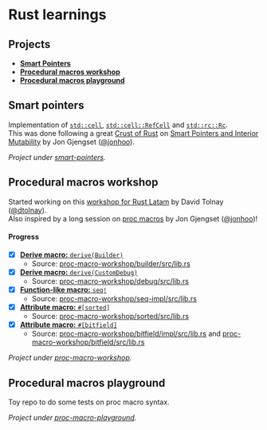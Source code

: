 # Rust learnings

## Projects

- [**Smart Pointers**](#smart-pointers)
- [**Procedural macros workshop**](#procedural-macros-workshop)
- [**Procedural macros playground**](#procedural-macros-playground)

## Smart pointers

Implementation of [`std::cell`](smart-pointers/src/cell.rs), [`std::cell::RefCell`](smart-pointers/src/refcell.rs) and [`std::rc::Rc`](smart-pointers/src/rc.rs).<br>
This was done following a great [Crust of Rust](https://www.youtube.com/playlist?list=PLqbS7AVVErFiWDOAVrPt7aYmnuuOLYvOa) on [Smart Pointers and Interior Mutability](https://youtu.be/8O0Nt9qY_vo) by Jon Gjengset ([@jonhoo](https://github.com/jonhoo)).

*Project under [smart-pointers](smart-pointers).*

## Procedural macros workshop

Started working on this [workshop for Rust Latam](https://github.com/dtolnay/proc-macro-workshop) by David Tolnay ([@dtolnay](https://github.com/dtolnay)).<br>
Also inspired by a long session on [proc macros](https://youtu.be/geovSK3wMB8) by Jon Gjengset ([@jonhoo](https://github.com/jonhoo))!

#### Progress
  - [x] [**Derive macro:** `derive(Builder)`](proc-macro-workshop/README.md#derive-macro-derivebuilder) 
    - Source: [proc-macro-workshop/builder/src/lib.rs](proc-macro-workshop/builder/src/lib.rs)
  - [x] [**Derive macro:** `derive(CustomDebug)`](proc-macro-workshop/README.md#derive-macro-derivebuilder#derive-macro-derivecustomdebug)
    - Source: [proc-macro-workshop/debug/src/lib.rs](proc-macro-workshop/debug/src/lib.rs)
  - [x] [**Function-like macro:** `seq!`](proc-macro-workshop/README.md#function-like-macro-seq)
    - Source: [proc-macro-workshop/seq-impl/src/lib.rs](proc-macro-workshop/seq-impl/src/lib.rs)
  - [x] [**Attribute macro:** `#[sorted]`](proc-macro-workshop/README.md#attribute-macro-sorted)
    - Source: [proc-macro-workshop/sorted/src/lib.rs](proc-macro-workshop/sorted/src/lib.rs)
  - [x] [**Attribute macro:** `#[bitfield]`](proc-macro-workshop/README.md#attribute-macro-bitfield)
    - Source: [proc-macro-workshop/bitfield/impl/src/lib.rs](proc-macro-workshop/bitfield/impl/src/lib.rs) and [proc-macro-workshop/bitfield/src/lib.rs](proc-macro-workshop/bitfield/src/lib.rs)


*Project under [proc-macro-workshop](proc-macro-workshop).*

## Procedural macros playground

Toy repo to do some tests on proc macro syntax.

*Project under [proc-macro-playground](proc-macro-playground).*


